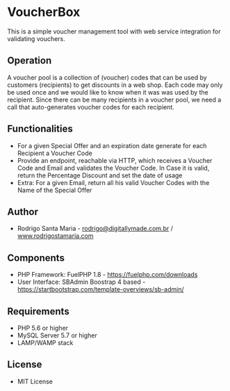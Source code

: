 # VoucherBox
This is a simple voucher management tool with web service integration for validating vouchers.

## Operation
A voucher pool is a collection of (voucher) codes that can be used by customers (recipients) to get discounts in a web shop.
Each code may only be used once and we would like to know when it was was used by the recipient.
Since there can be many recipients in a voucher pool, we need a call that auto-generates voucher codes for each recipient.

## Functionalities
- For a given Special Offer and an expiration date generate for each Recipient a Voucher Code
- Provide an endpoint, reachable via HTTP, which receives a Voucher Code and Email and validates the Voucher Code. In Case it is valid, return the Percentage Discount and set the date of usage
- Extra: For a given Email, return all his valid Voucher Codes with the Name of the Special Offer

## Author
* Rodrigo Santa Maria - rodrigo@digitallymade.com.br / www.rodrigostamaria.com

## Components
* PHP Framework: FuelPHP 1.8 - https://fuelphp.com/downloads
* User Interface: SBAdmin Boostrap 4 based - https://startbootstrap.com/template-overviews/sb-admin/

## Requirements
* PHP 5.6 or higher
* MySQL Server 5.7 or higher
* LAMP/WAMP stack

## License
* MIT License